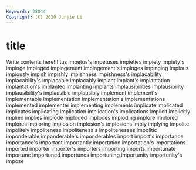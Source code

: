```yaml
---
Keywords: 28844
Copyright: (C) 2020 Junjie Li
---
```


# title

Write contents here!!!
tus 
impetus's 
impetuses 
impieties 
impiety
impiety's 
impinge 
impinged 
impingement 
impingement's 
impinges 
impinging 
impious 
impiously 
impish
impishly 
impishness 
impishness's 
implacability 
implacability's 
implacable 
implacably 
implant 
implant's 
implantation
implantation's 
implanted 
implanting 
implants 
implausibilities 
implausibility 
implausibility's 
implausible 
implausibly 
implement
implement's 
implementable 
implementation 
implementation's 
implementations 
implemented 
implementer 
implementing 
implements 
implicate
implicated 
implicates 
implicating 
implication 
implication's 
implications 
implicit 
implicitly 
implied 
implies
implode 
imploded 
implodes 
imploding 
implore 
implored 
implores 
imploring 
implosion 
implosion's
implosions 
imply 
implying 
impolite 
impolitely 
impoliteness 
impoliteness's 
impolitenesses 
impolitic 
imponderable
imponderable's 
imponderables 
import 
import's 
importance 
importance's 
important 
importantly 
importation 
importation's
importations 
imported 
importer 
importer's 
importers 
importing 
imports 
importunate 
importune 
importuned
importunes 
importuning 
importunity 
importunity's 
impose 

